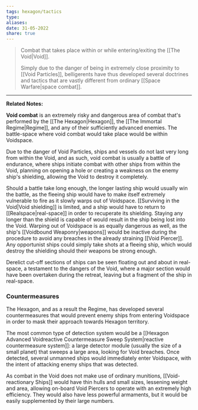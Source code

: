 ```yaml
---
tags: hexagon/tactics
type: 
aliases: 
date: 31-05-2022
share: true
---
```


> Combat that takes place within or while entering/exiting the [[The Void|Void]].
> 
> Simply due to the danger of being in extremely close proximity to [[Void Particles]], belligerents have thus developed several doctrines and tactics that are vastly different from ordinary [[Space Warfare|space combat]].
---

**Related Notes:** 

**Void combat** is an extremely risky and dangerous area of combat that's performed by the [[The Hexagon|Hexagon]], the [[The Immortal Regime|Regime]], and any of their sufficiently advanced enemies. The battle-space where void combat would take place would be within Voidspace.

Due to the danger of Void Particles, ships and vessels do not last very long from within the Void, and as such, void combat is usually a battle of endurance, where ships initiate combat with other ships from within the Void, planning on opening a hole or creating a weakness on the enemy ship's shielding, allowing the Void to destroy it completely.

Should a battle take long enough, the longer lasting ship would usually win the battle, as the fleeing ship would have to make itself extremely vulnerable to fire as it slowly warps out of Voidspace. [[Surviving in the Void|Void shielding]] is limited, and a ship would have to return to [[Realspace|real-space]] in order to recuperate its shielding. Staying any longer than the shield is capable of would result in the ship being lost into the Void. Warping out of Voidspace is as equally dangerous as well, as the ship's [[Voidbound Weaponry|weapons]] would be inactive during the procedure to avoid any breaches in the already straining [[Void Piercer]]. Any opportunist ships could simply take shots at a fleeing ship, which would destroy the shielding should their weapons be strong enough.

Derelict cut-off sections of ships can be seen floating out and about in real-space, a testament to the dangers of the Void, where a major section would have been overtaken during the retreat, leaving but a fragment of the ship in real-space.

### Countermeasures
The Hexagon, and as a result the Regime, has developed several countermeasures that would prevent enemy ships from entering Voidspace in order to mask their approach towards Hexagon territory.

The most common type of detection system would be a [[Hexagon Advanced Voidreactive Countermeasure Sweep System|reactive countermeasure system]]: a large detector module (usually the size of a small planet) that sweeps a large area, looking for Void breaches. Once detected, several unmanned ships would immediately enter Voidspace, with the intent of attacking enemy ships that was detected.

As combat in the Void does not make use of ordinary munitions, [[Void-reactionary Ships]] would have thin hulls and small sizes, lessening weight and area, allowing on-board Void Piercers to operate with an extremely high efficiency. They would also have less powerful armaments, but it would be easily supplemented by their large numbers.